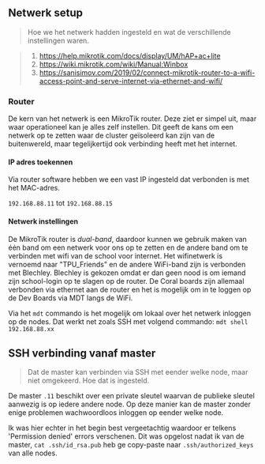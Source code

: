 ## Netwerk setup

>Hoe we het netwerk hadden ingesteld en wat de verschillende instellingen waren.

> 1. https://help.mikrotik.com/docs/display/UM/hAP+ac+lite
> 2. https://wiki.mikrotik.com/wiki/Manual:Winbox
> 3. https://sanisimov.com/2019/02/connect-mikrotik-router-to-a-wifi-access-point-and-serve-internet-via-ethernet-and-wifi/


### Router

De kern van het netwerk is een MikroTik router. Deze ziet er simpel uit, maar waar operationeel kan je alles zelf instellen. Dit geeft de kans om een netwerk op te zetten waar de cluster geïsoleerd kan zijn van de buitenwereld, maar tegelijkertijd ook verbinding heeft met het internet.   


#### IP adres toekennen

Via router software hebben we een vast IP ingesteld dat verbonden is met het MAC-adres.

`192.168.88.11` tot `192.168.88.15`

#### Netwerk instellingen

De MikroTik router is *dual-band*, daardoor kunnen we gebruik maken van één band om een netwerk voor ons op te zetten en de andere band om te verbinden met wifi van de school voor internet. Het wifinetwerk is vernoemd naar "TPU_Friends" en de andere WiFi-band zijn is verbonden met Blechley. Blechley is gekozen omdat er dan geen nood is om iemand zijn school-login op te slagen op de router. De Coral boards zijn allemaal verbonden via ethernet aan de router en het is mogelijk om in te loggen op de Dev Boards via MDT langs de WiFi.

Via het `mdt` commando is het mogelijk om lokaal over het netwerk inloggen op de nodes. Dat werkt net zoals SSH met volgend commando: `mdt shell 192.168.88.xx`


## SSH verbinding vanaf master

>Dat de master kan verbinden via SSH met eender welke node, maar niet omgekeerd. Hoe dat is ingesteld.


De master `.11` beschikt over een private sleutel waarvan de publieke sleutel aanwezig is op iedere andere node. Op deze manier kan de master zonder enige problemen wachwoordloos inloggen op eender welke node.

Ik was hier echter in het begin best vergeetachtig waardoor er telkens 'Permission denied' errors verschenen. Dit was opgelost nadat ik van de master, `cat .ssh/id_rsa.pub` heb ge copy-paste naar `.ssh/authorized_keys` van alle nodes.

